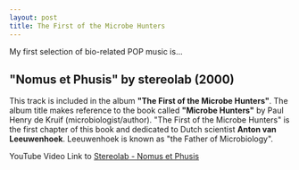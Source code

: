 ```yaml
---
layout: post
title: The First of the Microbe Hunters
---
```


My first selection of bio-related POP music is...

## "Nomus et Phusis" by stereolab (2000)

This track is included in the album **"The First of the Microbe Hunters"**. The album title makes reference to the book called **"Microbe Hunters"** by Paul Henry de Kruif (microbiologist/author). "The First of the Microbe Hunters" is the first chapter of this book and dedicated to Dutch scientist **Anton van Leeuwenhoek**. Leeuwenhoek is known as "the Father of Microbiology". 

YouTube Video Link to [Stereolab - Nomus et Phusis](https://www.youtube.com/watch?v=ayiEDI_RKR4)
